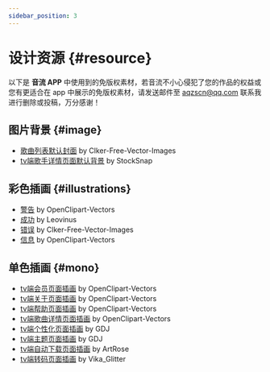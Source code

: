 ```yaml
---
sidebar_position: 3
---
```


# 设计资源 {#resource}

以下是 **音流 APP** 中使用到的免版权素材，若音流不小心侵犯了您的作品的权益或您有更适合在 app 中展示的免版权素材，请发送邮件至 aqzscn@qq.com 联系我进行删除或投稿，万分感谢！

## 图片背景 {#image}

- [歌曲列表默认封面](https://pixabay.com/zh/vectors/record-disk-disc-music-musical-23281/) by Clker-Free-Vector-Images
- [tv端歌手详情页面默认背景](https://pixabay.com/zh/photos/concert-singer-singing-stage-2566002/) by StockSnap

## 彩色插画 {#illustrations}

- [警告](https://pixabay.com/zh/vectors/warning-caution-alert-icon-media-145066/) by OpenClipart-Vectors
- [成功](https://pixabay.com/zh/vectors/icon-symbol-confirmation-hook-ok-803718/) by Leovinus
- [错误](https://pixabay.com/zh/vectors/error-button-failure-warning-24842/) by Clker-Free-Vector-Images
- [信息](https://pixabay.com/zh/vectors/info-information-tips-icon-support-148099/) by OpenClipart-Vectors

## 单色插画 {#mono}

- [tv端会员页面插画](https://pixabay.com/zh/vectors/jewelry-crown-king-royal-queen-2025491/) by OpenClipart-Vectors
- [tv端关于页面插画](https://pixabay.com/zh/vectors/found-icons-requests-1294561/) by OpenClipart-Vectors
- [tv端帮助页面插画](https://pixabay.com/zh/vectors/drum-drums-jazz-kit-music-1295656/) by OpenClipart-Vectors
- [tv端歌曲详情页面插画](https://pixabay.com/zh/vectors/b-w-guitar-instrument-musical-2029526/) by OpenClipart-Vectors
- [tv端个性化页面插画](https://pixabay.com/zh/vectors/head-music-silhouette-avatar-5405110/) by GDJ
- [tv端主题页面插画](https://pixabay.com/zh/vectors/harp-mistletoe-music-line-art-5602052/) by GDJ
- [tv端自动下载页面插画](https://pixabay.com/zh/vectors/musical-notes-music-smile-merry-6159007/) by ArtRose
- [tv端转码页面插画](https://pixabay.com/zh/illustrations/record-player-music-7000988/) by Vika_Glitter